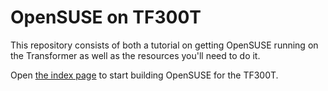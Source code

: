 <!-- vim: set syntax=markdown: -->

OpenSUSE on TF300T
=========================

This repository consists of both a tutorial on getting OpenSUSE running
on the Transformer as well as the resources you'll need to do it.

<!--

  Apparently relative links don't work in the README on GitHub since the
  README will both be displayed at the repository root and when viewing
  the README file as "code".  Thus, this is an absolute link here.  If
  anyone knows a way to create a link to a file in the repository on GitHub
  without using an absolute link here, please let me know or submit a
  pull request.

-->

Open [the index page](https://github.com/hach-que/OpenSUSE-On-TF300T/blob/master/docs/index.md)
to start building OpenSUSE for the TF300T.


